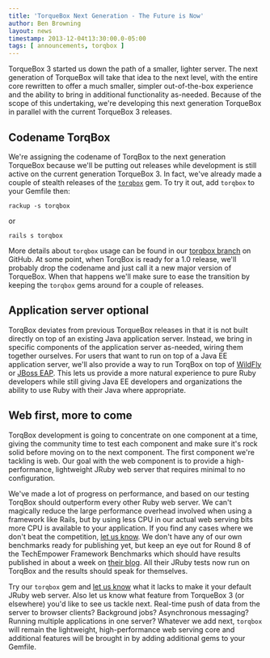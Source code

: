 ```yaml
---
title: 'TorqueBox Next Generation - The Future is Now'
author: Ben Browning
layout: news
timestamp: 2013-12-04t13:30:00.0-05:00
tags: [ announcements, torqbox ]
---
```



TorqueBox 3 started us down the path of a smaller, lighter server. The
next generation of TorqueBox will take that idea to the next level,
with the entire core rewritten to offer a much smaller, simpler
out-of-the-box experience and the ability to bring in additional
functionality as-needed. Because of the scope of this undertaking,
we're developing this next generation TorqueBox in parallel with the
current TorqueBox 3 releases.


## Codename TorqBox

We're assigning the codename of TorqBox to the next generation
TorqueBox because we'll be putting out releases while development is
still active on the current generation TorqueBox 3. In fact, we've
already made a couple of stealth releases of the [`torqbox`][torqbox]
gem. To try it out, add `torqbox` to your Gemfile then:

    rackup -s torqbox

or

    rails s torqbox

More details about `torqbox` usage can be found in our [torqbox
branch][branch] on GitHub. At some point, when TorqBox is ready for a
1.0 release, we'll probably drop the codename and just call it a new
major version of TorqueBox. When that happens we'll make sure to ease
the transition by keeping the `torqbox` gems around for a couple of
releases.


## Application server optional

TorqBox deviates from previous TorqueBox releases in that it is not
built directly on top of an existing Java application server. Instead,
we bring in specific components of the application server as-needed,
wiring them together ourselves. For users that want to run on top of a
Java EE application server, we'll also provide a way to run TorqBox on
top of [WildFly][] or [JBoss EAP][eap]. This lets us provide a more
natural experience to pure Ruby developers while still giving Java EE
developers and organizations the ability to use Ruby with their Java
where appropriate.


## Web first, more to come

TorqBox development is going to concentrate on one component at a
time, giving the community time to test each component and make sure
it's rock solid before moving on to the next component. The first
component we're tackling is web. Our goal with the web component is to
provide a high-performance, lightweight JRuby web server that requires
minimal to no configuration.

We've made a lot of progress on performance, and based on our testing
TorqBox should outperform every other Ruby web server. We can't
magically reduce the large performance overhead involved when using a
framework like Rails, but by using less CPU in our actual web serving
bits more CPU is available to your application. If you find any cases
where we don't beat the competition, [let us know][community]. We
don't have any of our own benchmarks ready for publishing yet, but
keep an eye out for Round 8 of the TechEmpower Framework Benchmarks
which should have results published in about a week on [their
blog][techemp]. All their JRuby tests now run on TorqBox and the
results should speak for themselves.

Try our `torqbox` gem and [let us know][community] what it lacks to
make it your default JRuby web server. Also let us know what feature
from TorqueBox 3 (or elsewhere) you'd like to see us tackle
next. Real-time push of data from the server to browser clients?
Background jobs? Asynchronous messaging? Running multiple applications
in one server? Whatever we add next, `torqbox` will remain the
lightweight, high-performance web serving core and additional features
will be brought in by adding additional gems to your Gemfile.




[wildfly]: http://wildfly.org/
[eap]:     https://www.jboss.org/products/eap.html
[torqbox]: http://rubygems.org/gems/torqbox
[branch]:  https://github.com/torquebox/torquebox/tree/torqbox
[techemp]: http://www.techempower.com/blog/

[community]: http://torquebox.org/community/
